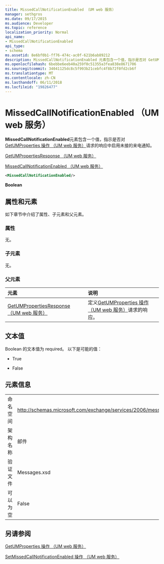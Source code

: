 ```yaml
---
title: MissedCallNotificationEnabled （UM web 服务）
manager: sethgros
ms.date: 09/17/2015
ms.audience: Developer
ms.topic: reference
localization_priority: Normal
api_name:
- MissedCallNotificationEnabled
api_type:
- schema
ms.assetid: 8e6bf0b1-ff76-474c-ac0f-621b6ab89212
description: MissedCallNotificationEnabled 元素包含一个值，指示是否对 GetUMProperties 操作 （UM web 服务） 请求的响应中启用未接的来电通知。
ms.openlocfilehash: 6bebbe6eeb40a259f0c51355a3fea838e8671706
ms.sourcegitcommit: 34041125dc8c5f993b21cebfc4f8b72f0fd2cb6f
ms.translationtype: MT
ms.contentlocale: zh-CN
ms.lasthandoff: 06/11/2018
ms.locfileid: "19826477"
---
```

# <a name="missedcallnotificationenabled-um-web-service"></a>MissedCallNotificationEnabled （UM web 服务）

**MissedCallNotificationEnabled**元素包含一个值，指示是否对[GetUMProperties 操作 （UM web 服务）](getumproperties-operation-um-web-service.md)请求的响应中启用未接的来电通知。 
  
[GetUMPropertiesResponse （UM web 服务）](getumpropertiesresponse-um-web-service.md)
  
[MissedCallNotificationEnabled （UM web 服务）](missedcallnotificationenabled-um-web-service.md)
  
```xml
<MissedCallNotificationEnabled/>
```

 **Boolean**
## <a name="attributes-and-elements"></a>属性和元素

如下章节中介绍了属性、子元素和父元素。
  
### <a name="attributes"></a>属性

无。
  
### <a name="child-elements"></a>子元素

无。
  
### <a name="parent-elements"></a>父元素

|**元素**|**说明**|
|:-----|:-----|
|[GetUMPropertiesResponse （UM web 服务）](getumpropertiesresponse-um-web-service.md) <br/> |定义[GetUMProperties 操作 （UM web 服务）](getumproperties-operation-um-web-service.md)请求的响应。  <br/> |
   
## <a name="text-value"></a>文本值

Boolean 的文本值为 required。 以下是可能的值：
  
- True
    
- False
    
## <a name="element-information"></a>元素信息

|||
|:-----|:-----|
|命名空间  <br/> |http://schemas.microsoft.com/exchange/services/2006/messages  <br/> |
|架构名称  <br/> |邮件  <br/> |
|验证文件  <br/> |Messages.xsd  <br/> |
|可以为空  <br/> |False  <br/> |
   
## <a name="see-also"></a>另请参阅



[GetUMProperties 操作 （UM web 服务）](getumproperties-operation-um-web-service.md)
  
[SetMissedCallNotificationEnabled 操作 （UM web 服务）](setmissedcallnotificationenabled-operation-um-web-service.md)

